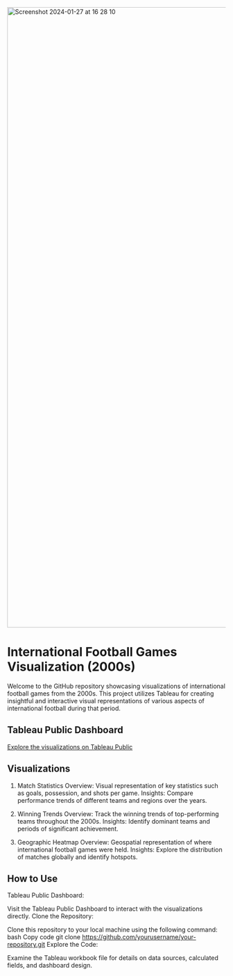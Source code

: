 <img width="1427" alt="Screenshot 2024-01-27 at 16 28 10" src="https://github.com/fatimaujunwa/International-Football-Dashboard/assets/113392997/a43a1714-dd09-4d22-a0d7-6f058a19133f">


# International Football Games Visualization (2000s)
Welcome to the GitHub repository showcasing visualizations of international football games from the 2000s. This project utilizes Tableau for creating insightful and interactive visual representations of various aspects of international football during that period.

## Tableau Public Dashboard
[Explore the visualizations on Tableau Public](https://eu-west-1a.online.tableau.com/#/site/dataglacier/views/Scoccer/Dashboard1?:iid=5)


## Visualizations
1. Match Statistics
Overview: Visual representation of key statistics such as goals, possession, and shots per game.
Insights: Compare performance trends of different teams and regions over the years.

2. Winning Trends
Overview: Track the winning trends of top-performing teams throughout the 2000s.
Insights: Identify dominant teams and periods of significant achievement.

3. Geographic Heatmap
Overview: Geospatial representation of where international football games were held.
Insights: Explore the distribution of matches globally and identify hotspots.

## How to Use
Tableau Public Dashboard:

Visit the Tableau Public Dashboard to interact with the visualizations directly.
Clone the Repository:

Clone this repository to your local machine using the following command:
bash
Copy code
git clone https://github.com/yourusername/your-repository.git
Explore the Code:

Examine the Tableau workbook file for details on data sources, calculated fields, and dashboard design.
